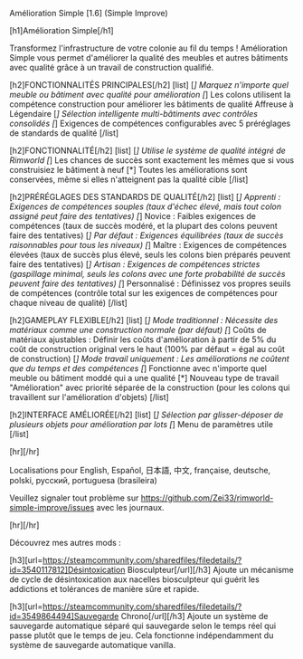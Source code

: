 Amélioration Simple [1.6] (Simple Improve)

[h1]Amélioration Simple[/h1]

Transformez l'infrastructure de votre colonie au fil du temps ! Amélioration Simple vous permet d'améliorer la qualité des meubles et autres bâtiments avec qualité grâce à un travail de construction qualifié.

[h2]FONCTIONNALITÉS PRINCIPALES[/h2]
[list]
[*] Marquez n'importe quel meuble ou bâtiment avec qualité pour amélioration
[*] Les colons utilisent la compétence construction pour améliorer les bâtiments de qualité Affreuse à Légendaire
[*] Sélection intelligente multi-bâtiments avec contrôles consolidés
[*] Exigences de compétences configurables avec 5 préréglages de standards de qualité
[/list]

[h2]FONCTIONNALITÉ[/h2]
[list]
[*] Utilise le système de qualité intégré de Rimworld
[*] Les chances de succès sont exactement les mêmes que si vous construisiez le bâtiment à neuf
[*] Toutes les améliorations sont conservées, même si elles n'atteignent pas la qualité cible
[/list]

[h2]PRÉRÉGLAGES DES STANDARDS DE QUALITÉ[/h2]
[list]
[*] Apprenti : Exigences de compétences souples (taux d'échec élevé, mais tout colon assigné peut faire des tentatives)
[*] Novice : Faibles exigences de compétences (taux de succès modéré, et la plupart des colons peuvent faire des tentatives)
[*] Par défaut : Exigences équilibrées (taux de succès raisonnables pour tous les niveaux)
[*] Maître : Exigences de compétences élevées (taux de succès plus élevé, seuls les colons bien préparés peuvent faire des tentatives)
[*] Artisan : Exigences de compétences strictes (gaspillage minimal, seuls les colons avec une forte probabilité de succès peuvent faire des tentatives)
[*] Personnalisé : Définissez vos propres seuils de compétences (contrôle total sur les exigences de compétences pour chaque niveau de qualité)
[/list]

[h2]GAMEPLAY FLEXIBLE[/h2]
[list]
[*] Mode traditionnel : Nécessite des matériaux comme une construction normale (par défaut)
[*] Coûts de matériaux ajustables : Définir les coûts d'amélioration à partir de 5% du coût de construction original vers le haut (100% par défaut = égal au coût de construction)
[*] Mode travail uniquement : Les améliorations ne coûtent que du temps et des compétences
[*] Fonctionne avec n'importe quel meuble ou bâtiment moddé qui a une qualité
[*] Nouveau type de travail "Amélioration" avec priorité séparée de la construction (pour les colons qui travaillent sur l'amélioration d'objets)
[/list]

[h2]INTERFACE AMÉLIORÉE[/h2]
[list]
[*] Sélection par glisser-déposer de plusieurs objets pour amélioration par lots
[*] Menu de paramètres utile
[/list]

[hr][/hr] 

Localisations pour English, Español, 日本語, 中文, française, deutsche, polski, русский, portuguesa (brasileira)

Veuillez signaler tout problème sur https://github.com/Zei33/rimworld-simple-improve/issues avec les journaux.

[hr][/hr] 

Découvrez mes autres mods :

[h3][url=https://steamcommunity.com/sharedfiles/filedetails/?id=3540117812]Désintoxication Biosculpteur[/url][/h3]
Ajoute un mécanisme de cycle de désintoxication aux nacelles biosculpteur qui guérit les addictions et tolérances de manière sûre et rapide.

[h3][url=https://steamcommunity.com/sharedfiles/filedetails/?id=3549864494]Sauvegarde Chrono[/url][/h3]
Ajoute un système de sauvegarde automatique séparé qui sauvegarde selon le temps réel qui passe plutôt que le temps de jeu. Cela fonctionne indépendamment du système de sauvegarde automatique vanilla.